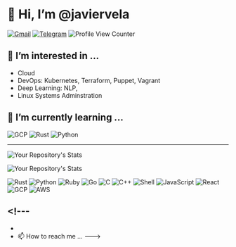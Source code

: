 # 👋 Hi, I’m @javiervela

<a href="mailto:javier.vela00@gmail.com"> <img alt="Gmail" src="https://img.shields.io/badge/Gmail-D14836?style=for-the-badge&logo=gmail&logoColor=white"></a>
<a href="https://t.me/javiervela33"> <img alt="Telegram" src="https://img.shields.io/badge/Telegram-2CA5E0?style=for-the-badge&logo=telegram&logoColor=white"></a>
![Profile View Counter](https://komarev.com/ghpvc/?username=javiervela)

## 👀 I’m interested in ...

- Cloud
- DevOps: Kubernetes, Terraform, Puppet, Vagrant
- Deep Learning: NLP,
- Linux Systems Adminstration

## 🌱 I’m currently learning ...

<img alt="GCP" src="https://img.shields.io/badge/Google_Cloud-4285F4?style=for-the-badge&logo=google-cloud&logoColor=white"> <img alt="Rust" src="https://img.shields.io/badge/Rust-000000?style=for-the-badge&logo=rust&logoColor=white"> <img alt="Python" src="https://img.shields.io/badge/Python-14354C?style=for-the-badge&logo=python&logoColor=white">

<!--
## 💞️ I’m looking to collaborate on ...

Open Source Projects
-->

---

![Your Repository's Stats](https://github-readme-stats.vercel.app/api?username=javiervela&show_icons=true&theme=dark&include_all_commits=true&rank_icon=github&count_private=true&hide=contribs,prs)

![Your Repository's Stats](https://github-readme-stats.vercel.app/api/top-langs/?username=javiervela&theme=dark&hide=Jupyter%20Notebook,SCSS,HTML,CSS,Makefile&layout=compact&langs_count=8)

<img alt="Rust" src="https://img.shields.io/badge/Rust-000000?style=for-the-badge&logo=rust&logoColor=white"> <img alt="Python" src="https://img.shields.io/badge/Python-14354C?style=for-the-badge&logo=python&logoColor=white"> <img alt="Ruby" src="https://img.shields.io/badge/Ruby-CC342D?style=for-the-badge&logo=ruby&logoColor=white"> <img alt="Go" src="https://img.shields.io/badge/Go-00ADD8?style=for-the-badge&logo=go&logoColor=white"> <img alt="C" src="https://img.shields.io/badge/C-00599C?style=for-the-badge&logo=c&logoColor=white"> <img alt="C++" src="https://img.shields.io/badge/C%2B%2B-00599C?style=for-the-badge&logo=c%2B%2B&logoColor=white"> <img alt="Shell" src="https://img.shields.io/badge/Shell_Script-121011?style=for-the-badge&logo=gnu-bash&logoColor=white">
<img alt="JavaScript" src="https://img.shields.io/badge/JavaScript-F7DF1E?style=for-the-badge&logo=javascript&logoColor=black"> <img alt="React" src="https://img.shields.io/badge/React-20232A?style=for-the-badge&logo=react&logoColor=61DAFB">
<img alt="GCP" src="https://img.shields.io/badge/Google_Cloud-4285F4?style=for-the-badge&logo=google-cloud&logoColor=white"> <img alt="AWS" src="https://img.shields.io/badge/Amazon_AWS-232F3E?style=for-the-badge&logo=amazon-aws&logoColor=white">

## <!---

-
- 📫 How to reach me ...
  --->

<!-- BADGES: https://dev.to/envoy_/150-badges-for-github-pnk -->

<!--
<img alt="GCP" src="https://img.shields.io/badge/Google_Cloud-4285F4?style=for-the-badge&logo=google-cloud&logoColor=white">
<img alt="Rust" src="https://img.shields.io/badge/Rust-000000?style=for-the-badge&logo=rust&logoColor=white">
<img alt="Python" src="https://img.shields.io/badge/Python-14354C?style=for-the-badge&logo=python&logoColor=white">
<img alt="AWS" src="https://img.shields.io/badge/Amazon_AWS-232F3E?style=for-the-badge&logo=amazon-aws&logoColor=white">
<img alt="MaterialUI" src="https://img.shields.io/badge/Material--UI-0081CB?style=for-the-badge&logo=material-ui&logoColor=white">
<img alt="React" src="https://img.shields.io/badge/React-20232A?style=for-the-badge&logo=react&logoColor=61DAFB">
<img alt="Shell" src="https://img.shields.io/badge/Shell_Script-121011?style=for-the-badge&logo=gnu-bash&logoColor=white">
<img alt="Ruby" src="https://img.shields.io/badge/Ruby-CC342D?style=for-the-badge&logo=ruby&logoColor=white">
<img alt="Go" src="https://img.shields.io/badge/Go-00ADD8?style=for-the-badge&logo=go&logoColor=white">
<img alt="JAVA" src="https://img.shields.io/badge/Java-ED8B00?style=for-the-badge&logo=java&logoColor=white">
<img alt="C" src="https://img.shields.io/badge/C-00599C?style=for-the-badge&logo=c&logoColor=white">
<img alt="C++" src="https://img.shields.io/badge/C%2B%2B-00599C?style=for-the-badge&logo=c%2B%2B&logoColor=white">
<img alt="HTML" src="https://img.shields.io/badge/HTML5-E34F26?style=for-the-badge&logo=html5&logoColor=white">
<img alt="JavaScript" src="https://img.shields.io/badge/JavaScript-F7DF1E?style=for-the-badge&logo=javascript&logoColor=black">
-->

<!---
javiervela/javiervela is a ✨ special ✨ repository because its `README.md` (this file) appears on your GitHub profile.
You can click the Preview link to take a look at your changes.
--->
